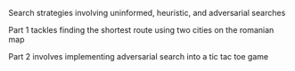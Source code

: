 Search strategies involving uninformed, heuristic, and adversarial searches

Part 1 tackles finding the shortest route using two cities on the romanian map

Part 2 involves implementing adversarial search into a tic tac toe game

